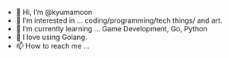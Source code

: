 - 👋 Hi, I’m @kyumamoon
- 👀 I’m interested in ... coding/programming/tech things/ and art.
- 🌱 I’m currently learning ... Game Development, Go, Python
- 💞️ I love using Golang.
- 📫 How to reach me ...

<!---
kyumamoon/kyumamoon is a ✨ special ✨ repository because its `README.md` (this file) appears on your GitHub profile.
You can click the Preview link to take a look at your changes.
--->
